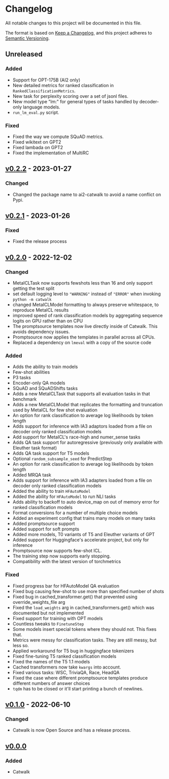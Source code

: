 # Changelog

All notable changes to this project will be documented in this file.

The format is based on [Keep a Changelog](https://keepachangelog.com/en/1.0.0/),
and this project adheres to [Semantic Versioning](https://semver.org/spec/v2.0.0.html).

## Unreleased

### Added

- Support for OPT-175B (AI2 only)
- New detailed metrics for ranked classification in `RankedClassificationMetrics`.
- New task for perplexity scoring over a set of jsonl files.
- New model type "lm:" for general types of tasks handled by decoder-only language models.
- `run_lm_eval.py` script.

### Fixed

- Fixed the way we compute SQuAD metrics.
- Fixed wikitext on GPT2
- Fixed lambada on GPT2
- Fixed the implementation of MultiRC


## [v0.2.2](https://github.com/allenai/catwalk/releases/tag/v0.2.2) - 2023-01-27

### Changed

- Changed the package name to ai2-catwalk to avoid a name conflict on Pypi.


## [v0.2.1](https://github.com/allenai/catwalk/releases/tag/v0.2.1) - 2023-01-26

### Fixed

- Fixed the release process


## [v0.2.0](https://github.com/allenai/catwalk/releases/tag/v0.2.0) - 2022-12-02

### Changed

- MetaICLTask now supports fewshots less than 16 and only support getting the test split
- set default logging level to `"WARNING"` instead of `"ERROR"` when invoking `python -m catwalk`
- changed MetaICLModel formatting to always preserve whitespace, to reproduce MetaICL results
- improved speed of rank classification models by aggregating sequence logits on GPU rather than on CPU
- The promptsource templates now live directly inside of Catwalk. This avoids dependency issues.
- Promptsource now applies the templates in parallel across all CPUs.
- Replaced a dependency on `lmeval` with a copy of the source code

### Added

- Adds the ability to train models
- Few-shot abilities
- P3 tasks
- Encoder-only QA models
- SQuAD and SQuADShifts tasks
- Adds a new MetaICLTask that supports all evaluation tasks in that benchmark
- Adds a new MetaICLModel that replicates the formatting and truncation used by MetaICL for few shot evaluation
- An option for rank classification to average log likelihoods by token length
- Adds support for inference with IA3 adaptors loaded from a file on decoder only ranked classification models
- Add support for MetaICL's race-high and numer_sense tasks
- Adds QA task support for autoregressive (previously only available with Eleuther task format)
- Adds QA task support for T5 models
- Optional `random_subsample_seed` for PredictStep
- An option for rank classification to average log likelihoods by token length
- Added MRQA task
- Adds support for inference with IA3 adapters loaded from a file on decoder only ranked classification models
- Added the ability to train `HFAutoModel`
- Added the ability for `HFAutoModel` to run NLI tasks
- Adds ability to backoff to auto device_map on out of memory error for ranked classification models
- Format conversions for a number of multiple choice models
- Added an experiment config that trains many models on many tasks
- Added promptsource support
- Added support for soft prompts
- Added more models, T0 variants of T5 and Eleuther variants of GPT
- Added support for Huggingface's accelerate project, but only for inference
- Promptsource now supports few-shot ICL.
- The training step now supports early stopping.
- Compatibility with the latest version of torchmetrics

### Fixed

- Fixed progress bar for HFAutoModel QA evaluation
- Fixed bug causing few-shot to use more than specified number of shots
- Fixed bug in cached_transformer.get() that prevented using override_weights_file arg
- Fixed the `load_weights` arg in cached_transformers.get() which was documented but not implemented
- Fixed support for training with OPT models
- Countless tweaks to `FinetuneStep`
- Some models insert special tokens where they should not. This fixes that.
- Metrics were messy for classification tasks. They are still messy, but less so.
- Applied workaround for T5 bug in huggingface tokenizers
- Fixed fine-tuning T5 ranked classification models
- Fixed the names of the T5 1.1 models
- Cached transformers now take `kwargs` into account.
- Fixed various tasks: WSC, TriviaQA, Race, HeadQA
- Fixed the case where different promptsource templates produce different numbers of answer choices
- `tqdm` has to be closed or it'll start printing a bunch of newlines.


## [v0.1.0](https://github.com/allenai/catwalk/releases/tag/v0.1.0) - 2022-06-10

### Changed

- Catwalk is now Open Source and has a release process. 


## [v0.0.0](https://github.com/allenai/catwalk/commit/7c78b9bb989685f92decef6bd0593e16ff164587)

### Added

- Catwalk
